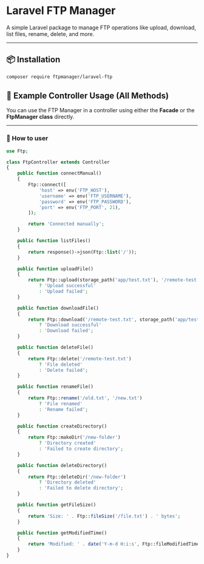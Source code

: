 # Laravel FTP Manager

A simple Laravel package to manage FTP operations like upload, download, list files, rename, delete, and more.

---

## 📦 Installation
```bash
composer require ftpmanager/laravel-ftp
```

## 🧪 Example Controller Usage (All Methods)

You can use the FTP Manager in a controller using either the **Facade** or the **FtpManager class** directly.

---

### 🧱 How to user

```php
use Ftp;

class FtpController extends Controller
{
    public function connectManual()
    {
        Ftp::connect([
            'host' => env('FTP_HOST'),
            'username' => env('FTP_USERNAME'),
            'password' => env('FTP_PASSWORD'),
            'port' => env('FTP_PORT', 21),
        ]);

        return 'Connected manually';
    }

    public function listFiles()
    {
        return response()->json(Ftp::list('/'));
    }

    public function uploadFile()
    {
        return Ftp::upload(storage_path('app/test.txt'), '/remote-test.txt')
            ? 'Upload successful'
            : 'Upload failed';
    }

    public function downloadFile()
    {
        return Ftp::download('/remote-test.txt', storage_path('app/test_downloaded.txt'))
            ? 'Download successful'
            : 'Download failed';
    }

    public function deleteFile()
    {
        return Ftp::delete('/remote-test.txt')
            ? 'File deleted'
            : 'Delete failed';
    }

    public function renameFile()
    {
        return Ftp::rename('/old.txt', '/new.txt')
            ? 'File renamed'
            : 'Rename failed';
    }

    public function createDirectory()
    {
        return Ftp::makeDir('/new-folder')
            ? 'Directory created'
            : 'Failed to create directory';
    }

    public function deleteDirectory()
    {
        return Ftp::deleteDir('/new-folder')
            ? 'Directory deleted'
            : 'Failed to delete directory';
    }

    public function getFileSize()
    {
        return 'Size: ' . Ftp::fileSize('/file.txt') . ' bytes';
    }

    public function getModifiedTime()
    {
        return 'Modified: ' . date('Y-m-d H:i:s', Ftp::fileModifiedTime('/file.txt'));
    }
}




